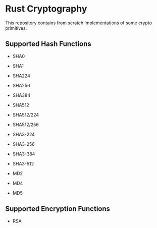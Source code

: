 # Rust Cryptography 

This repository contains from scratch implementations of some crypto primitives. 

## Supported Hash Functions

- SHA0
- SHA1
- SHA224
- SHA256
- SHA384
- SHA512
- SHA512/224
- SHA512/256
- SHA3-224
- SHA3-256
- SHA3-384
- SHA3-512

- MD2
- MD4
- MD5

## Supported Encryption Functions

- RSA